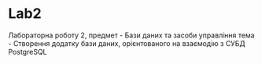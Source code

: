 # Lab2
Лабораторна роботу 2, предмет - Бази даних та засоби управління
тема - Створення додатку бази даних, орієнтованого на взаємодію з СУБД PostgreSQL

